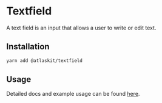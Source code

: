 # Textfield

A text field is an input that allows a user to write or edit text.

## Installation

```sh
yarn add @atlaskit/textfield
```

## Usage

Detailed docs and example usage can be found [here](https://atlassian.design/components/textfield/).
